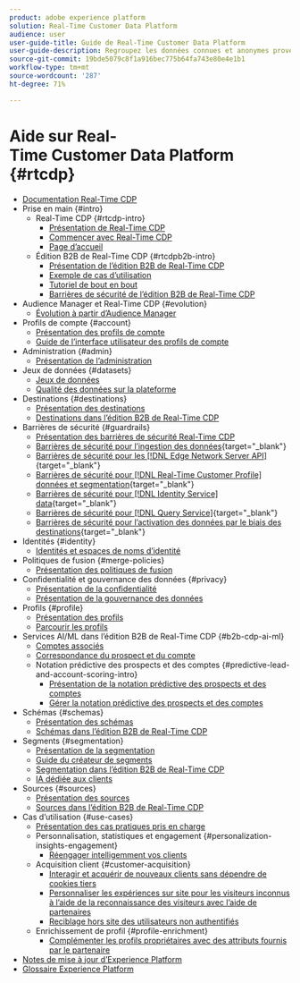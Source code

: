 ```yaml
---
product: adobe experience platform
solution: Real-Time Customer Data Platform
audience: user
user-guide-title: Guide de Real-Time Customer Data Platform
user-guide-description: Regroupez les données connues et anonymes provenant de plusieurs entreprises sources afin de créer des profils clients, puis des segments d’audience à partir de ces profils et enfin d’activer ces segments vers des destinations tierces.
source-git-commit: 19bde5079c8f1a916bec775b64fa743e80e4e1b1
workflow-type: tm+mt
source-wordcount: '287'
ht-degree: 71%

---
```



# Aide sur Real-Time Customer Data Platform {#rtcdp}

* [Documentation Real-Time CDP](home.md)
* Prise en main {#intro}
   * Real-Time CDP {#rtcdp-intro}
      * [Présentation de Real-Time CDP](overview.md)
      * [Commencer avec Real-Time CDP](get-started.md)
      * [Page d’accueil](home-page-dashboards.md)
   * Édition B2B de Real-Time CDP {#rtcdpb2b-intro}
      * [Présentation de l’édition B2B de Real-Time CDP](b2b-overview.md)
      * [Exemple de cas d’utilisation](./b2b-use-case.md)
      * [Tutoriel de bout en bout](./b2b-tutorial.md)
      * [Barrières de sécurité de l’édition B2B de Real-Time CDP](b2b-guardrails.md)
* Audience Manager et Real-Time CDP {#evolution}
   * [Évolution à partir d’Audience Manager](aam-to-rtcdp.md)
* Profils de compte {#account}
   * [Présentation des profils de compte](accounts/account-profile-overview.md)
   * [Guide de l’interface utilisateur des profils de compte](accounts/account-profile-ui-guide.md)
* Administration {#admin}
   * [Présentation de l’administration](administration/admin-overview.md)
* Jeux de données {#datasets}
   * [Jeux de données](datasets/dataset.md)
   * [Qualité des données sur la plateforme](datasets/data-quality.md)
* Destinations {#destinations}
   * [Présentation des destinations](destinations/overview.md)
   * [Destinations dans l’édition B2B de Real-Time CDP](destinations/b2b.md)
* Barrières de sécurité {#guardrails}
   * [Présentation des barrières de sécurité Real-Time CDP](guardrails/overview.md)
   * [Barrières de sécurité pour l’ingestion des données](https://experienceleague.adobe.com/docs/experience-platform/ingestion/guardrails.html){target="_blank"}
   * [Barrières de sécurité pour les [!DNL Edge Network Server API]](https://experienceleague.adobe.com/docs/experience-platform/edge-network-server-api/guardrails.html){target="_blank"}
   * [Barrières de sécurité pour [!DNL Real-Time Customer Profile] données et segmentation](https://experienceleague.adobe.com/docs/experience-platform/profile/guardrails.html?lang=fr){target="_blank"}
   * [Barrières de sécurité pour [!DNL Identity Service] data](https://experienceleague.adobe.com/docs/experience-platform/identity/guardrails.html){target="_blank"}
   * [Barrières de sécurité pour [!DNL Query Service]](https://experienceleague.adobe.com/docs/experience-platform/query/guardrails.html){target="_blank"}
   * [Barrières de sécurité pour l’activation des données par le biais des destinations](https://experienceleague.adobe.com/docs/experience-platform/destinations/guardrails.html){target="_blank"}
* Identités {#identity}
   * [Identités et espaces de noms d’identité](profile/identities-overview.md)
* Politiques de fusion {#merge-policies}
   * [Présentation des politiques de fusion](profile/merge-policies.md)
* Confidentialité et gouvernance des données {#privacy}
   * [Présentation de la confidentialité](privacy/privacy-overview.md)
   * [Présentation de la gouvernance des données](privacy/data-governance-overview.md)
* Profils {#profile}
   * [Présentation des profils](profile/profile-overview.md)
   * [Parcourir les profils](profile/profile-browse.md)
* Services AI/ML dans l’édition B2B de Real-Time CDP {#b2b-cdp-ai-ml}
   * [Comptes associés](b2b-ai-ml-services/related-accounts.md)
   * [Correspondance du prospect et du compte](b2b-ai-ml-services/lead-to-account-matching.md)
   * Notation prédictive des prospects et des comptes {#predictive-lead-and-account-scoring-intro}
      * [Présentation de la notation prédictive des prospects et des comptes](b2b-ai-ml-services/predictive-lead-and-account-scoring.md)
      * [Gérer la notation prédictive des prospects et des comptes](b2b-ai-ml-services/manage-predictive-lead-and-account-scoring.md)
* Schémas {#schemas}
   * [Présentation des schémas](schemas/overview.md)
   * [Schémas dans l’édition B2B de Real-Time CDP](schemas/b2b.md)
* Segments {#segmentation}
   * [Présentation de la segmentation](segmentation/segmentation-overview.md)
   * [Guide du créateur de segments](segmentation/segment-builder-guide.md)
   * [Segmentation dans l’édition B2B de Real-Time CDP](segmentation/b2b.md)
   * [IA dédiée aux clients](segmentation/customer-ai.md)
* Sources {#sources}
   * [Présentation des sources](sources/sources-overview.md)
   * [Sources dans l’édition B2B de Real-Time CDP](sources/b2b.md)
* Cas d’utilisation {#use-cases}
   * [Présentation des cas pratiques pris en charge](/help/rtcdp/use-case-guides/overview.md)
   * Personnalisation, statistiques et engagement {#personalization-insights-engagement}
      * [Réengager intelligemment vos clients](/help/rtcdp/use-case-guides/intelligent-re-engagement/intelligent-re-engagement.md)
   * Acquisition client {#customer-acquisition}
      * [Interagir et acquérir de nouveaux clients sans dépendre de cookies tiers](/help/rtcdp/partner-data/prospecting.md)
      * [Personnaliser les expériences sur site pour les visiteurs inconnus à l’aide de la reconnaissance des visiteurs avec l’aide de partenaires](/help/rtcdp/partner-data/onsite-personalization.md)
      * [Reciblage hors site des utilisateurs non authentifiés](./partner-data/offsite-retargeting.md)
   * Enrichissement de profil {#profile-enrichment}
      * [Complémenter les profils propriétaires avec des attributs fournis par le partenaire](/help/rtcdp/partner-data/supplement-first-party-profiles.md)
* [Notes de mise à jour d’Experience Platform](https://docs.adobe.com/content/help/fr-FR/experience-platform/release-notes/latest.html)
* [Glossaire Experience Platform](https://docs.adobe.com/content/help/fr-FR/experience-platform/landing/glossary.html)